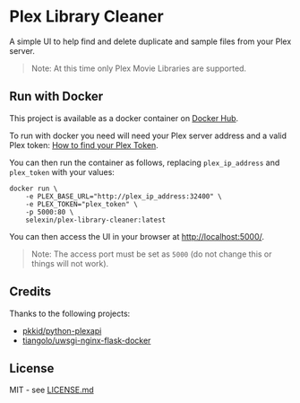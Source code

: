 # Plex Library Cleaner

A simple UI to help find and delete duplicate and sample files from your Plex server.

> Note: At this time only Plex Movie Libraries are supported.

## Run with Docker

This project is available as a docker container on [Docker Hub](https://hub.docker.com/r/selexin/plex-library-cleaner).

To run with docker you need will need your Plex server address and
a valid Plex token: [How to find your Plex Token](https://support.plex.tv/articles/204059436-finding-an-authentication-token-x-plex-token/).

You can then run the container as follows, replacing `plex_ip_address`
and `plex_token` with your values:

```
docker run \
	-e PLEX_BASE_URL="http://plex_ip_address:32400" \
	-e PLEX_TOKEN="plex_token" \
	-p 5000:80 \
	selexin/plex-library-cleaner:latest
```

You can then access the UI in your browser at [http://localhost:5000/](http://localhost:5000/).

> Note: The access port must be set as `5000` (do not change this or things will not work).

## Credits
Thanks to the following projects:
- [pkkid/python-plexapi](https://github.com/pkkid/python-plexapi)
- [tiangolo/uwsgi-nginx-flask-docker](https://github.com/tiangolo/uwsgi-nginx-flask-docker)

## License
MIT - see [LICENSE.md](https://github.com/se1exin/Plex-Library-Cleaner/blob/master/LICENSE.md)